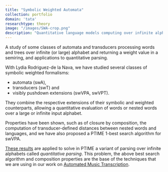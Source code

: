 ```yaml
---
title: "Symbolic Weighted Automata"
collection: portfolio
domain: 'tata'
researchtype: theory
image: "/images/SWA-crop.png"
description: "Quantitative language models computing over infinite alphabets."
---
```

A study of some classes of automata and transducers processing words and trees over infinite (or large) alphabet and returning a weight value in a semiring,  and applications to quantitative parsing.

With Lydia Rodriguez-de la Nava, we have studied several classes of symbolic weighted formalisms:
- automata (swA), 
- transducers (swT) and 
- visibly pushdown extensions (swVPA, swVPT). 

They combine the respective extensions of their symbolic and weighted counterparts, allowing a quantitative evaluation of words or nested words over a large or infinite input alphabet.

Properties have been shown, such as of closure by composition, the computation of transducer-defined distances between nested words and languages, and we have also proposed a PTIME 1-best search algorithm for swVPA. 

[These results](../../publication/2022-06-01-Symbolic-Weighted-Language-Models-Quantitative-Parsing-and-Automated-Music-Transcription) are applied to solve in PTIME a variant of parsing over infinite alphabets called *quantitative parsing*. This problem, the above best search algorithm and composition properties are the base of the techniques that we are using in our work on [Automated Music Transcription](../10-AMT/). 

